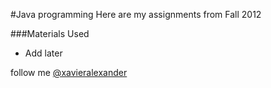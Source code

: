 #Java programming 
Here are my assignments from Fall 2012


###Materials Used
*	Add later


follow me [@xavieralexander](http://twitter.com/xavieralexander)